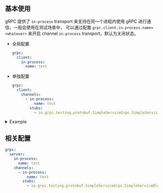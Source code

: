 ## 基本使用

gRPC 提供了 `in-process` transport 来支持在同一个进程内使用 gRPC 进行通信，一般会使用在测试场景中，
可以通过配置 `grpc.client.in-process.name=<whatever>` 来开启 channel `in-process` transport，默认为关闭状态。

- 全局配置

    ```yaml
    grpc:
      client:
        in-process:
          name: test
    ```

- 单独配置

    ```yaml
    grpc:
      client:
        channels:
          - in-process:
              name: test
            stubs:
              - io.grpc.testing.protobuf.SimpleServiceGrpc.SimpleServiceBlockingStub
    ```

<details>
  <summary>Example</summary>

```java

@SpringBootTest(
        classes = InProcessTest.Cfg.class,
        properties = {
                "grpc.client.base-packages=io.grpc",
                "grpc.server.in-process.name=InProcessChannelTest",
                "grpc.client.in-process.name=InProcessChannelTest"
        })
class InProcessTest {

    @Autowired
    ApplicationContext ctx;

    @Autowired
    SimpleServiceGrpc.SimpleServiceBlockingStub stub;

    @Test
    void testInProcess() {
        SimpleResponse resp = stub.unaryRpc(
                SimpleRequest.newBuilder().setRequestMessage("Hello").build());

        assertThat(resp.getResponseMessage()).isEqualTo("Hello");
    }

    @Configuration(proxyBeanMethods = false)
    @EnableAutoConfiguration
    @GrpcService
    static class Cfg extends SimpleServiceGrpc.SimpleServiceImplBase {
        @Override
        public void unaryRpc(SimpleRequest request, StreamObserver<SimpleResponse> responseObserver) {
            responseObserver.onNext(SimpleResponse.newBuilder()
                    .setResponseMessage(request.getRequestMessage())
                    .build());
            responseObserver.onCompleted();
        }
    }
}
```

see [InProcessTest](https://github.com/DanielLiu1123/grpc-starter/blob/main/grpc-boot-autoconfigure/grpc-client-boot-autoconfigure/src/test/java/com/freemanan/starter/grpc/client/InProcessTest.java).

</details>

## 相关配置

```yaml
grpc:
  server:
    in-process:
      name: test
    channels:
      - in-process:
          name: test
        stubs:
          - io.grpc.testing.protobuf.SimpleServiceGrpc.SimpleServiceBlockingStub
```
